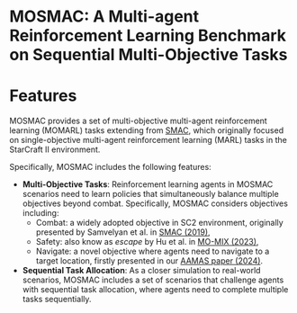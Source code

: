 # MOSMAC: A Multi-agent Reinforcement Learning Benchmark on Sequential Multi-Objective Tasks

# Features
MOSMAC provides a set of multi-objective multi-agent reinforcement learning (MOMARL) tasks 
extending from [SMAC](https://github.com/oxwhirl/smac), which originally focused on 
single-objective multi-agent reinforcement learning (MARL) tasks in the StarCraft II environment.

Specifically, MOSMAC includes the following features:
- **Multi-Objective Tasks**: Reinforcement learning agents in MOSMAC scenarios need to learn
policies that simultaneously balance multiple objectives beyond combat. Specifically, MOSMAC
considers objectives including:
  - Combat: a widely adopted objective in SC2 environment, originally presented by Samvelyan 
et al. in [SMAC (2019)](https://github.com/oxwhirl/smac),
  - Safety: also know as _escape_  by Hu et al. in [MO-MIX (2023)](https://ieeexplore.ieee.org/document/10145811/),
  - Navigate: a novel objective where agents need to navigate to a target location, 
firstly presented in our [AAMAS paper (2024)](https://dl-acm-org.libproxy.smu.edu.sg/doi/10.5555/3635637.3663133).   
- **Sequential Task Allocation**: As a closer simulation to real-world scenarios, MOSMAC 
includes a set of scenarios that challenge agents with sequential task allocation, where 
agents need to complete multiple tasks sequentially.
